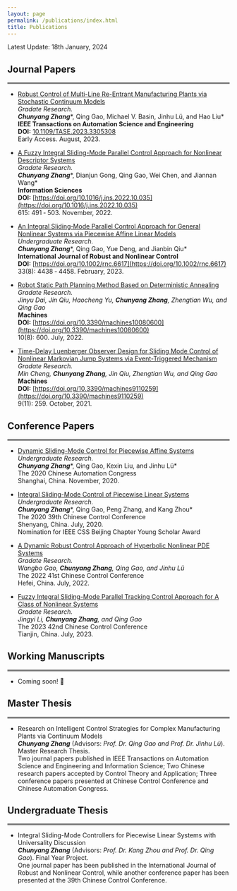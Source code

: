 ```yaml
---
layout: page
permalink: /publications/index.html
title: Publications
---
```


Latest Update: 18th January, 2024


## Journal Papers
<div style="border-top: 4px solid gray;"></div>

- [Robust Control of Multi-Line Re-Entrant Manufacturing Plants via Stochastic Continuum Models](https://ieeexplore.ieee.org/document/10227338)<br>*Gradate Research.*<br>***Chunyang Zhang****, Qing Gao, Michael V. Basin, Jinhu Lü, and Hao Liu*<br>**IEEE Transactions on Automation Science and Engineering**<br>**DOI:** [10.1109/TASE.2023.3305308](10.1109/TASE.2023.3305308)<br>Early Access. August, 2023.

- [A Fuzzy Integral Sliding-Mode Parallel Control Approach for Nonlinear Descriptor Systems](https://www.sciencedirect.com/science/article/abs/pii/S0020025522011550)<br>*Gradate Research.*<br>***Chunyang Zhang****, Dianjun Gong, Qing Gao, Wei Chen, and Jiannan Wang*<br>**Information Sciences**<br>**DOI:** [https://doi.org/10.1016/j.ins.2022.10.035](https://doi.org/10.1016/j.ins.2022.10.035) <br>615: 491 ‑ 503. November, 2022.

- [An Integral Sliding‑Mode Parallel Control Approach for General Nonlinear Systems via Piecewise Affine Linear Models](https://onlinelibrary.wiley.com/doi/abs/10.1002/rnc.6617)<br>*Undergraduate Research.*<br>***Chunyang Zhang****, Qing Gao, Yue Deng, and Jianbin Qiu*<br>**International Journal of Robust and Nonlinear Control**<br>**DOI:** [https://doi.org/10.1002/rnc.6617](https://doi.org/10.1002/rnc.6617)<br>33(8): 4438 ‑ 4458. February, 2023.

- [Robot Static Path Planning Method Based on Deterministic Annealing](https://www.mdpi.com/2075-1702/10/8/600)<br>*Gradate Research.*<br>*Jinyu Dai, Jin Qiu, Haocheng Yu, **Chunyang Zhang**, Zhengtian Wu, and Qing Gao*<br>**Machines**<br>**DOI:** [https://doi.org/10.3390/machines10080600](https://doi.org/10.3390/machines10080600) <br>10(8): 600. July, 2022.

- [Time-Delay Luenberger Observer Design for Sliding Mode Control of Nonlinear Markovian Jump Systems via Event-Triggered Mechanism](https://www.mdpi.com/2075-1702/9/11/259)<br>*Gradate Research.*<br>*Min Cheng, **Chunyang Zhang**, Jin Qiu, Zhengtian Wu, and Qing Gao*<br>**Machines**<br>**DOI:** [https://doi.org/10.3390/machines9110259](https://doi.org/10.3390/machines9110259) <br>9(11): 259. October, 2021.


## Conference Papers
<div style="border-top: 4px solid gray;"></div>

- [Dynamic Sliding-Mode Control for Piecewise Affine Systems](https://ieeexplore.ieee.org/abstract/document/9326817/)<br>*Undergraduate Research.*<br>***Chunyang Zhang****, Qing Gao, Kexin Liu, and Jinhu Lü*<br>The 2020 Chinese Automation Congress<br>Shanghai, China. November, 2020.

- [Integral Sliding-Mode Control of Piecewise Linear Systems](https://ieeexplore.ieee.org/abstract/document/9189318)<br>*Undergraduate Research.*<br>***Chunyang Zhang****, Qing Gao, Peng Zhang, and Kang Zhou*<br>The 2020 39th Chinese Control Conference<br>Shenyang, China. July, 2020.<br>Nomination for IEEE CSS Beijing Chapter Young Scholar Award

- [A Dynamic Robust Control Approach of Hyperbolic Nonlinear PDE Systems](https://ieeexplore.ieee.org/abstract/document/9901648)<br>*Gradate Research.*<br>*Wangbo Gao, **Chunyang Zhang**, Qing Gao, and Jinhu Lü*<br>The 2022 41st Chinese Control Conference<br>Hefei, China. July, 2022.<br>

- [Fuzzy Integral Sliding-Mode Parallel Tracking Control Approach for A Class of Nonlinear Systems](https://ieeexplore.ieee.org/abstract/document/10239763)<br>*Gradate Research.*<br>*Jingyi Li, **Chunyang Zhang**, and Qing Gao*<br>The 2023 42nd Chinese Control Conference<br>Tianjin, China. July, 2023.<br>


## Working Manuscripts
<div style="border-top: 4px solid gray;"></div>

- Coming soon! 🚀


## Master Thesis
<div style="border-top: 4px solid gray;"></div>

- Research on Intelligent Control Strategies for Complex Manufacturing Plants via Continuum Models<br>***Chunyang Zhang*** (Advisors: *Prof. Dr. Qing Gao and Prof. Dr. Jinhu Lü*). Master Research Thesis.<br>Two journal papers published in IEEE Transactions on Automation Science and Engineering and Information Science; Two Chinese research papers accepted by Control Theory and Application; Three conference papers presented at Chinese Control Conference and Chinese Automation Congress.


## Undergraduate Thesis
<div style="border-top: 4px solid gray;"></div>

- Integral Sliding-Mode Controllers for Piecewise Linear Systems with Universality Discussion<br>***Chunyang Zhang*** (Advisors: *Prof. Dr. Kang Zhou and Prof. Dr. Qing Gao*). Final Year Project.<br>One journal paper has been published in the International Journal of Robust and Nonlinear Control, while another conference paper has been presented at the 39th Chinese Control Conference.